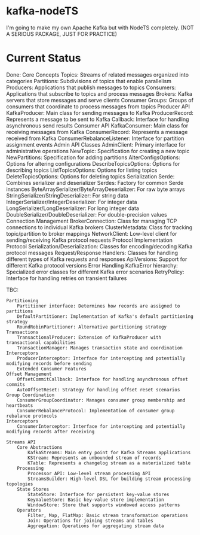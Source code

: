 # kafka-nodeTS
I'm going to make my own Apache Kafka but with NodeTS completely. (NOT A SERIOUS PACKAGE, JUST FOR PRACTICE)


# Current Status

Done:
  Core Concepts
  	Topics: Streams of related messages organized into categories
  	Partitions: Subdivisions of topics that enable parallelism
  	Producers: Applications that publish messages to topics
  	Consumers: Applications that subscribe to topics and process messages
  	Brokers: Kafka servers that store messages and serve clients
  	Consumer Groups: Groups of consumers that coordinate to process messages from topics
	Producer API
		KafkaProducer: Main class for sending messages to Kafka
		ProducerRecord: Represents a message to be sent to Kafka
		Callback: Interface for handling asynchronous send results
	Consumer API
		KafkaConsumer: Main class for receiving messages from Kafka
		ConsumerRecord: Represents a message received from Kafka
		ConsumerRebalanceListener: Interface for partition assignment events
	Admin API Classes
		AdminClient: Primary interface for administrative operations
		NewTopic: Specification for creating a new topic
		NewPartitions: Specification for adding partitions
		AlterConfigsOptions: Options for altering configurations
		DescribeTopicsOptions: Options for describing topics
		ListTopicsOptions: Options for listing topics
		DeleteTopicsOptions: Options for deleting topics
	Serialization
		Serde: Combines serializer and deserializer
		Serdes: Factory for common Serde instances
		ByteArraySerializer/ByteArrayDeserializer: For raw byte arrays
		StringSerializer/StringDeserializer: For string data
		IntegerSerializer/IntegerDeserializer: For integer data
		LongSerializer/LongDeserializer: For long integer data
		DoubleSerializer/DoubleDeserializer: For double-precision values
	Connection Management
		BrokerConnection: Class for managing TCP connections to individual Kafka brokers
		ClusterMetadata: Class for tracking topic/partition to broker mappings
		NetworkClient: Low-level client for sending/receiving Kafka protocol requests
	Protocol Implementation
		Protocol Serialization/Deserialization: Classes for encoding/decoding Kafka protocol messages
		Request/Response Handlers: Classes for handling different types of Kafka requests and responses
		ApiVersions: Support for different Kafka protocol versions
	Error Handling
		KafkaError hierarchy: Specialized error classes for different Kafka error scenarios
		RetryPolicy: Interface for handling retries on transient failures

TBC:

	
	Partitioning
		Partitioner interface: Determines how records are assigned to partitions
		DefaultPartitioner: Implementation of Kafka's default partitioning strategy
		RoundRobinPartitioner: Alternative partitioning strategy
	Transactions
		TransactionalProducer: Extension of KafkaProducer with transactional capabilities
		TransactionManager: Manages transaction state and coordination
	Interceptors
		ProducerInterceptor: Interface for intercepting and potentially modifying records before sending
		Extended Consumer Features
	Offset Management
		OffsetCommitCallback: Interface for handling asynchronous offset commits
		AutoOffsetReset: Strategy for handling offset reset scenarios
	Group Coordination
		ConsumerGroupCoordinator: Manages consumer group membership and heartbeats
		ConsumerRebalanceProtocol: Implementation of consumer group rebalance protocols
	Interceptors
		ConsumerInterceptor: Interface for intercepting and potentially modifying records after receiving
	
	Streams API
		Core Abstractions
			KafkaStreams: Main entry point for Kafka Streams applications
			KStream: Represents an unbounded stream of records
			KTable: Represents a changelog stream as a materialized table
		Processing
			Processor API: Low-level stream processing API
			StreamsBuilder: High-level DSL for building stream processing topologies
		State Stores
			StateStore: Interface for persistent key-value stores
			KeyValueStore: Basic key-value store implementation
			WindowStore: Store that supports windowed access patterns
		Operators
			Filter, Map, FlatMap: Basic stream transformation operations
			Join: Operations for joining streams and tables
			Aggregation: Operations for aggregating stream data

